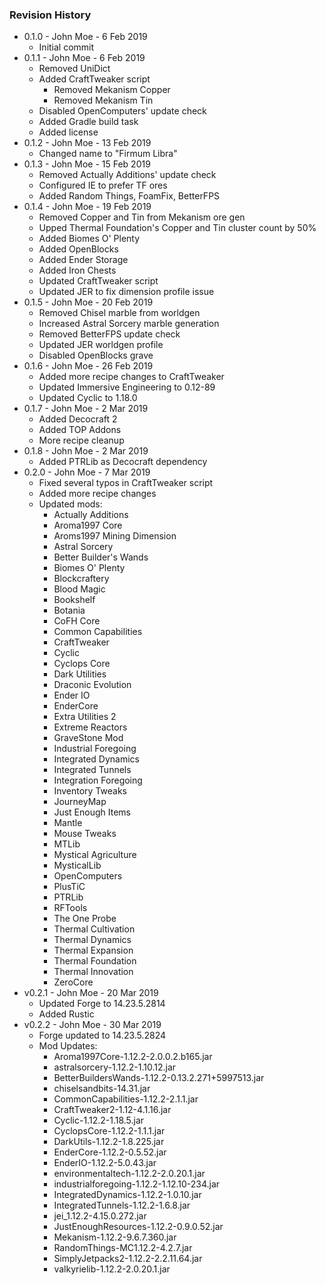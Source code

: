 ### Revision History

* 0.1.0 - John Moe - 6 Feb 2019
  * Initial commit
* 0.1.1 - John Moe - 6 Feb 2019
  * Removed UniDict
  * Added CraftTweaker script
    * Removed Mekanism Copper
    * Removed Mekanism Tin
  * Disabled OpenComputers' update check
  * Added Gradle build task
  * Added license
* 0.1.2 - John Moe - 13 Feb 2019
  * Changed name to "Firmum Libra"
* 0.1.3 - John Moe - 15 Feb 2019
  * Removed Actually Additions' update check
  * Configured IE to prefer TF ores
  * Added Random Things, FoamFix, BetterFPS
* 0.1.4 - John Moe - 19 Feb 2019
  * Removed Copper and Tin from Mekanism ore gen
  * Upped Thermal Foundation's Copper and Tin cluster count by 50%
  * Added Biomes O' Plenty
  * Added OpenBlocks
  * Added Ender Storage
  * Added Iron Chests
  * Updated CraftTweaker script
  * Updated JER to fix dimension profile issue
* 0.1.5 - John Moe - 20 Feb 2019
  * Removed Chisel marble from worldgen
  * Increased Astral Sorcery marble generation
  * Removed BetterFPS update check
  * Updated JER worldgen profile
  * Disabled OpenBlocks grave
* 0.1.6 - John Moe - 26 Feb 2019
  * Added more recipe changes to CraftTweaker
  * Updated Immersive Engineering to 0.12-89
  * Updated Cyclic to 1.18.0
* 0.1.7 - John Moe - 2 Mar 2019
  * Added Decocraft 2
  * Added TOP Addons
  * More recipe cleanup
* 0.1.8 - John Moe - 2 Mar 2019
  * Added PTRLib as Decocraft dependency
* 0.2.0 - John Moe - 7 Mar 2019
  * Fixed several typos in CraftTweaker script
  * Added more recipe changes
  * Updated mods:
    * Actually Additions
    * Aroma1997 Core
    * Aroms1997 Mining Dimension
    * Astral Sorcery
    * Better Builder's Wands
    * Biomes O' Plenty
    * Blockcraftery
    * Blood Magic
    * Bookshelf
    * Botania
    * CoFH Core
    * Common Capabilities
    * CraftTweaker
    * Cyclic
    * Cyclops Core
    * Dark Utilities
    * Draconic Evolution
    * Ender IO
    * EnderCore
    * Extra Utilities 2
    * Extreme Reactors
    * GraveStone Mod
    * Industrial Foregoing
    * Integrated Dynamics
    * Integrated Tunnels
    * Integration Foregoing
    * Inventory Tweaks
    * JourneyMap
    * Just Enough Items
    * Mantle
    * Mouse Tweaks
    * MTLib
    * Mystical Agriculture
    * MysticalLib
    * OpenComputers
    * PlusTiC
    * PTRLib
    * RFTools
    * The One Probe
    * Thermal Cultivation
    * Thermal Dynamics
    * Thermal Expansion
    * Thermal Foundation
    * Thermal Innovation
    * ZeroCore
* v0.2.1 - John Moe - 20 Mar 2019
  * Updated Forge to 14.23.5.2814
  * Added Rustic
* v0.2.2 - John Moe - 30 Mar 2019
  * Forge updated to 14.23.5.2824
  * Mod Updates:
    * Aroma1997Core-1.12.2-2.0.0.2.b165.jar
    * astralsorcery-1.12.2-1.10.12.jar
    * BetterBuildersWands-1.12.2-0.13.2.271+5997513.jar
    * chiselsandbits-14.31.jar
    * CommonCapabilities-1.12.2-2.1.1.jar
    * CraftTweaker2-1.12-4.1.16.jar
    * Cyclic-1.12.2-1.18.5.jar
    * CyclopsCore-1.12.2-1.1.1.jar
    * DarkUtils-1.12.2-1.8.225.jar
    * EnderCore-1.12.2-0.5.52.jar
    * EnderIO-1.12.2-5.0.43.jar
    * environmentaltech-1.12.2-2.0.20.1.jar
    * industrialforegoing-1.12.2-1.12.10-234.jar
    * IntegratedDynamics-1.12.2-1.0.10.jar
    * IntegratedTunnels-1.12.2-1.6.8.jar
    * jei_1.12.2-4.15.0.272.jar
    * JustEnoughResources-1.12.2-0.9.0.52.jar
    * Mekanism-1.12.2-9.6.7.360.jar
    * RandomThings-MC1.12.2-4.2.7.jar
    * SimplyJetpacks2-1.12.2-2.2.11.64.jar
    * valkyrielib-1.12.2-2.0.20.1.jar
